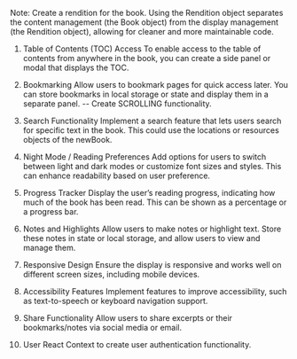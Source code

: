 Note: Create a rendition for the book. Using the Rendition object separates the content management (the Book object) from the display management (the Rendition object), allowing for cleaner and more maintainable code.


1. Table of Contents (TOC) Access
To enable access to the table of contents from anywhere in the book, you can create a side panel or modal that displays the TOC.

2. Bookmarking
Allow users to bookmark pages for quick access later. You can store bookmarks in local storage or state and display them in a separate panel.
-- Create SCROLLING functionality.


3. Search Functionality
Implement a search feature that lets users search for specific text in the book. This could use the locations or resources objects of the newBook.

4. Night Mode / Reading Preferences
Add options for users to switch between light and dark modes or customize font sizes and styles. This can enhance readability based on user preference.

5. Progress Tracker
Display the user’s reading progress, indicating how much of the book has been read. This can be shown as a percentage or a progress bar.

6. Notes and Highlights
Allow users to make notes or highlight text. Store these notes in state or local storage, and allow users to view and manage them.

7. Responsive Design
Ensure the display is responsive and works well on different screen sizes, including mobile devices.

8. Accessibility Features
Implement features to improve accessibility, such as text-to-speech or keyboard navigation support.

9. Share Functionality
Allow users to share excerpts or their bookmarks/notes via social media or email.

10. User React Context to create user authentication functionality.